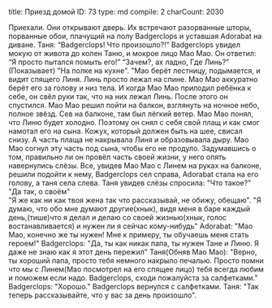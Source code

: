 title:          Приезд домой
ID:             73
type:           md
compile:        2
charCount:      2030


Приехали. Они открывают дверь. Их встречают разорванные шторы, порванные обои, плачущий на полу Badgerclops и уставшая Adorabat на диване.
Таня: “Badgerclops! Что произошло?!”
Badgerclops увидел мокую от живота до колен Таню, и мокрое лицо Мао Мао. Он ответил: “Я просто пытался помыть его!”
“Зачем?, ах ладно, Где Линь?”
(Показывает) "На полке на кухне".
"Мао берёт лестницу, подымается, и видит спящего Линя. Линь просто лежал на спине. Мао Мао аккуратно берёт его за голову и низ тела. И когда Мао Мао прилодил ребёнка к себе, он свёл руки так, что на них лежал Линь. После этого он спустился.
Мао Мао решил пойти на балкон, взглянуть на ночное небо, полное звёзд.
Сев на балконе, там был лёгкий ветер. Мао Мао понял, что Линю будет холодно. Поэтому он снял с себя свой плащ и как смог намотал его на сына. Кожух, который должен быть на шее, свисал снизу. А часть плаща не накрывала Линя и образовывала дыру. Мао Мао согнул эту часть под сына, чтобы его не продуло.
Задумавшись о том, правильно ли он провёл часть своей жизни, у него опять навернулись слёзы.
Все, увидев Мао Мао с Линем на руках на балконе, решили подойти к нему, Badgerclops сел справа, Adorabat стала на его голову, а таня села слева. Таня увидев слёзы спросила:
"Что такое?"
"Да так, о своём"  
"Я же как ни как твоя жена так что рассказывай, не обижу, обещаю".
"Я думаю, что обо мне думают другие(хнык), видя меня в баре каждый день,(тише)что я делал и делаю со своей жизнью(хнык, голос востанавливается) и нужен ли я сейчас кому-нибудь"
Adorabat: "Мао Мао, конечно же ты нужен! Мне к примеру, ты обучаешь меня стать героем!"
Badgerclops: "Да, ты как никак папа, ты нужен Тане и Линю. Я даже не знаю как я этот день пережил"
Таня(Обняв Мао Мао): "Верно, ты хороший папа, просто тебя немного накрыло печалью. Просто помни что мы с Линем(Мао посмотрел на его спящее лицо) тебя всегда любим и поможем если надо. Badgerclops, сходи пожалуйста за салфетками."
Badgerclops: "Хорошо."
Badgerclops вернулся с салфетками.
Таня: "Так теперь рассказывайте, что у вас за день произошло".